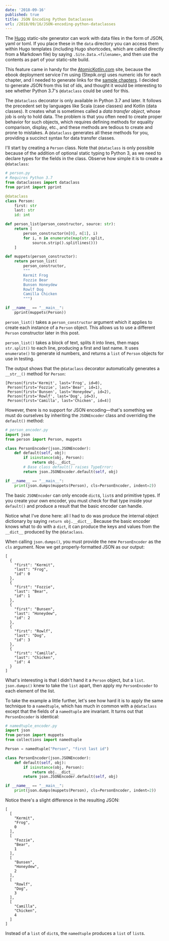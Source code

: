 ```yaml
---
date: '2018-09-16'
published: true
title: JSON Encoding Python Dataclasses
url: /2018/09/16/JSON-encoding-python-dataclasses
---
```


The [Hugo](https://gohugo.io/) static-site generator can work with data files in
the form of JSON, yaml or toml. If you place these in the `data` directory you
can access them within Hugo templates (including Hugo shortcodes, which are called directly
from a Markdown file) by saying `.Site.Data.<filename>`, and then use the contents as
part of your static-site build.

This feature came in handy for the [AtomicKotlin.com](http://atomickotlin.com/)
site, because the ebook deployment service
I'm using (Stepik.org) uses numeric ids for each chapter, and I needed to generate links for
the [sample chapters](http://atomickotlin.com/sample/).
I decided to generate JSON from this list of ids, and thought it would
be interesting to see whether Python 3.7's `@dataclass` could be used for this.

The `@dataclass` decorator is only available in Python 3.7 and later. It follows the precedent
set by languages like Scala (case classes) and Kotlin (data classes). It creates what is sometimes
called a *data transfer object*, whose job is only to hold data. The problem is that you often
need to create proper behavior for such objects, which requires defining methods for equality
comparison, display, etc., and these methods are tedious to create and prone to mistakes. A
`@dataclass` generates all these methods for you, providing a succinct syntax for
data transfer classes.

I'll start by creating a `Person` class. Note that `@dataclass` is only possible because of the
addition of optional static typing to Python 3, as we need to declare types for the fields in
the class. Observe how simple it is to create a `@dataclass`:

```python
# person.py
# Requires Python 3.7
from dataclasses import dataclass
from pprint import pprint

@dataclass
class Person:
    first: str
    last: str
    id: int

def person_list(person_constructor, source: str):
    return [
        person_constructor(n[0], n[1], i)
        for i, n in enumerate(map(str.split,
            source.strip().splitlines()))
    ]

def muppets(person_constructor):
    return person_list(
        person_constructor,
        """
        Kermit Frog
        Fozzie Bear
        Bunsen Honeydew
        Rowlf Dog
        Camilla Chicken
        """)

if __name__ == "__main__":
    pprint(muppets(Person))
```

`person_list()` takes a `person_constructor` argument which it applies to create
each instance of a `Person` object. This allows us to use a different `Person` constructor
later in this post.

`person_list()` takes a block of text, splits it into lines, then maps `str.split()` to each
line, producing a first and last name. It uses `enumerate()` to generate id numbers, and
returns a `list` of `Person` objects for use in testing.

The output shows that the `@dataclass` decorator automatically generates a `__str__()` method
for `Person`:

```
[Person(first='Kermit', last='Frog', id=0),
 Person(first='Fozzie', last='Bear', id=1),
 Person(first='Bunsen', last='Honeydew', id=2),
 Person(first='Rowlf', last='Dog', id=3),
 Person(first='Camilla', last='Chicken', id=4)]
```

However, there is no support for JSON encoding&mdash;that's something
we must do ourselves by inheriting the `JSONEncoder` class and overriding
the `default()` method:

```python
# person_encoder.py
import json
from person import Person, muppets

class PersonEncoder(json.JSONEncoder):
    def default(self, obj):
        if isinstance(obj, Person):
            return obj.__dict__
        # Base class default() raises TypeError:
        return json.JSONEncoder.default(self, obj)

if __name__ == "__main__":
    print(json.dumps(muppets(Person), cls=PersonEncoder, indent=2))
```

The basic `JSONEncoder` can only encode `dict`s, `list`s and primitive
types. If you create your own encoder, you must check for that type inside
your `default()` and produce a result that the basic encoder can handle.

Notice what I've done here: all I had to do was produce the internal object
dictionary by saying `return obj.__dict__`. Because the basic encoder knows
what to do with a `dict`, it can produce the keys and values from the
`__dict__` produced by the `@dataclass`.

When calling `json.dumps()`, you must provide the new `PersonEncoder` as the
`cls` argument. Now we get properly-formatted JSON as our output:

```
[
  {
    "first": "Kermit",
    "last": "Frog",
    "id": 0
  },
  {
    "first": "Fozzie",
    "last": "Bear",
    "id": 1
  },
  {
    "first": "Bunsen",
    "last": "Honeydew",
    "id": 2
  },
  {
    "first": "Rowlf",
    "last": "Dog",
    "id": 3
  },
  {
    "first": "Camilla",
    "last": "Chicken",
    "id": 4
  }
]
```

What's interesting is that I didn't hand it a `Person` object, but a `list`.
`json.dumps()` knew to take the `list` apart, then apply my `PersonEncoder` to each
element of the list.

To take the example a little further, let's see how hard it is to apply the
same technique to a `namedtuple`, which has much in common with a `@dataclass` except
that the fields of a `namedtuple` are invariant. It turns out that `PersonEncoder`
is identical:

```python
# namedtuple_encoder.py
import json
from person import muppets
from collections import namedtuple

Person = namedtuple("Person", "first last id")

class PersonEncoder(json.JSONEncoder):
    def default(self, obj):
        if isinstance(obj, Person):
            return obj.__dict__
        return json.JSONEncoder.default(self, obj)

if __name__ == "__main__":
    print(json.dumps(muppets(Person), cls=PersonEncoder, indent=2))
```

Notice there's a slight difference in the resulting JSON:

```
[
  [
    "Kermit",
    "Frog",
    0
  ],
  [
    "Fozzie",
    "Bear",
    1
  ],
  [
    "Bunsen",
    "Honeydew",
    2
  ],
  [
    "Rowlf",
    "Dog",
    3
  ],
  [
    "Camilla",
    "Chicken",
    4
  ]
]
```

Instead of a `list` of `dict`s, the `namedtuple` produces a `list` of `list`s.
